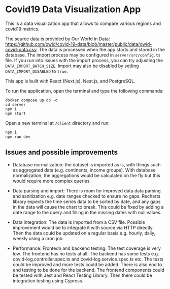 # Covid19 Data Visualization App

This is a data visualization app that allows to compare various regions and covid19 metrics.

The source data is provided by Our World in Data: https://github.com/owid/covid-19-data/blob/master/public/data/owid-covid-data.csv. The data is processed when the app starts and stored in the database. The import process may be configured in `server/src/config.ts` file. If you run into issues with the import process, you can try adjusting the `DATA_IMPORT_BATCH_SIZE`. Import may also be disabled by setting `DATA_IMPORT_DISABLED` to `true`.

This app is built with React (Next.js), Nest.js, and PostgreSQL.

To run the application, open the terminal and type the following commands:
```
docker compose up db -d
cd server
npm i
npm start
```
Open a new terminal at `/client` directory and run:
```
npm i
npm run dev
```

## Issues and possible improvements

- Database normalization: the dataset is imported as is, with things such as aggregated data (e.g. continents, income groups). With database normalization, the aggregations would be calculated on the fly but this would require more complex queries.

- Data parsing and import: There is room for improved data data parsing and sanitization e.g. date ranges checked to ensure no gaps. Recharts library expects the time series data to be sorted by date, and any gaps in the data will cause the chart to break. This could be fixed by adding a date range to the query and filling in the missing dates with null values.

- Data integration: The data is imported from a CSV file. Possible improvement would be to integrate it with source via HTTP directly. Then the data could be updated on a regular basis e.g. hourly, daily, weekly using a cron job.

- Performance: Frontedn and backend testing. The test coverage is very low. The frontend has no tests at all. The backend has some tests e.g. covid-log.controller.spec.ts and covid-log.service.spec.ts etc. The tests could be improved and more tests could be added. There is also end to end testing to be done for the backend. The frontend components could be tested with Jest and React Testing Library. Then there could be integration testing using Cypress.